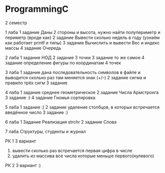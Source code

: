 # ProgrammingC
 2 семестр
 
 1 лаба
 1 задание 
 Даны 2 стороны и высота, нужно найти полупериметр и периметр (вроде как)
 2 задание
 Вывести сколько недель в году (узнаём как работает printf и типы)
 3 задание
 Вычислить и вывести Вес и индекс массы
 4 задание 
 Очередь
 
 2 лаба
 1 задание 
 НОД
 2 задание
 3 точки
 3 задание
 то же самое
 4 задание
 определение фигуры по координатам 4 точек

 3 лаба
 1 задание
 дана последовательность символов в файле и выводится сколько раз там меняется знак (+/-)
 2 задание
 сигма и правило трёх сигм
 3 задание

 4 лаба
 1 задание
 среднее геометрическое
 2 задание
 Числа Армстронга
 3 задание
 :)
 4 задание
 Гномья сортировка

 5 лаба
 1 задание
 :)
 2 задание
 удаление столбцов, в которых встречается введённое число
 3 задание
 :)
 
 6 лаба
 1 Задание
 Реализация strchr
 2 задание
 Слова
 
 7 лаба
 Структуры, студенты и журнал
 
 РК 1
 3 вариант
 1) вывeсти сколько раз встречается первая цифра в числе
 2) удалить из массива все числа которые меньше первого(нулевого)
 
 РК 2
 3 вариант
 :)

